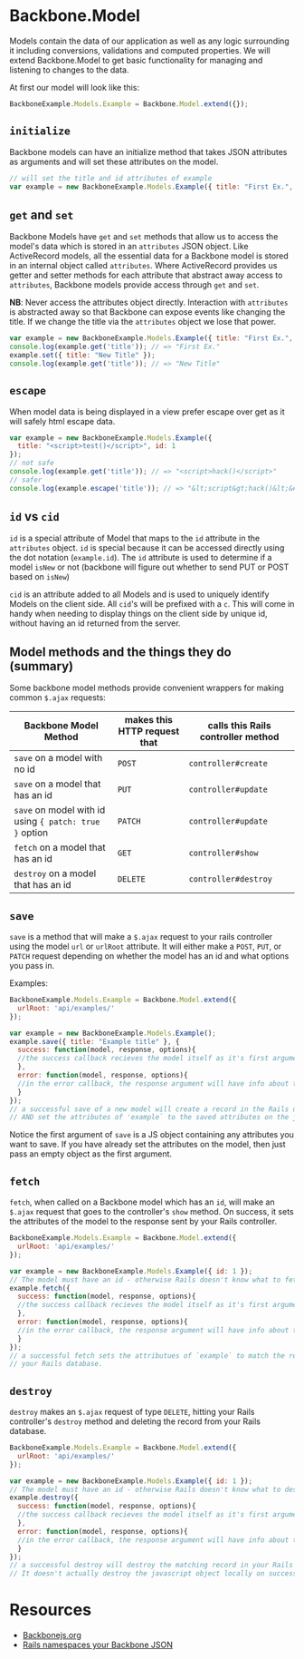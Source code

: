 # Backbone.Model

Models contain the data of our application as well as any logic surrounding it 
including conversions, validations and computed properties. We will extend 
Backbone.Model to get basic functionality for managing and listening to 
changes to the data. 

At first our model will look like this: 

```js
BackboneExample.Models.Example = Backbone.Model.extend({});
```

## `initialize`
Backbone models can have an initialize method that takes JSON attributes as 
arguments and will set these attributes on the model.

```js
// will set the title and id attributes of example
var example = new BackboneExample.Models.Example({ title: "First Ex.", id: 1 });
```

## `get` and `set`
Backbone Models have `get` and `set` methods that allow us to access the model's 
data which is stored in an `attributes` JSON object. Like ActiveRecord models,
all the essential data for a Backbone model is stored in an internal object
called `attributes`. Where ActiveRecord provides us getter and setter methods
for each attribute that abstract away access to `attributes`, Backbone models
provide access through `get` and `set`.

**NB**: Never access the attributes object directly. Interaction with 
`attributes` is abstracted away so that Backbone can expose events like changing 
the title. If we change the title via the `attributes` object we lose that power.

```js
var example = new BackboneExample.Models.Example({ title: "First Ex.", id: 1 });
console.log(example.get('title')); // => "First Ex."
example.set({ title: "New Title" });
console.log(example.get('title')); // => "New Title"
```

## `escape`
When model data is being displayed in a view prefer escape over get as it will 
safely html escape data.

```js
var example = new BackboneExample.Models.Example({
  title: "<script>test()</script>", id: 1
});
// not safe
console.log(example.get('title')); // => "<script>hack()</script>"
// safer
console.log(example.escape('title')); // => "&lt;script&gt;hack()&lt;&#x2F;script&gt;"
```

## `id` vs `cid`
`id` is a special attribute of Model that maps to the `id` attribute in the 
`attributes` object. `id` is special because it can be accessed directly using 
the dot notation (`example.id`). The `id` attribute is used to determine if a 
model `isNew` or not (backbone will figure out whether to send PUT or POST based 
on `isNew`)

`cid` is an attribute added to all Models and is used to uniquely identify Models 
on the client side. All `cid`'s will be prefixed with a `c`. This will come in 
handy when needing to display things on the client side by unique id, without 
having an id returned from the server.

## Model methods and the things they do (summary)

Some backbone model methods provide convenient wrappers for 
making common `$.ajax` requests:

| Backbone Model Method  | makes this HTTP request that | calls this Rails controller method |
| ---------------------- | ---------------------------- | ---------------------------------- |
| `save` on a model with no id  | `POST`                | `controller#create`                |
| `save` on a model that has an id  | `PUT`             | `controller#update`                |
| `save` on model with id using `{ patch: true }` option | `PATCH` | `controller#update`     |
| `fetch` on a model that has an id | `GET`             | `controller#show`                  |
| `destroy` on a model that has an id | `DELETE`        | `controller#destroy`               |

## `save`

`save` is a method that will make a `$.ajax` request to your rails controller using the 
model `url` or `urlRoot` attribute.  It will either make a `POST`, `PUT`, or `PATCH` 
request depending on whether the model has an id and what options you pass in.

Examples:

```javascript
BackboneExample.Models.Example = Backbone.Model.extend({
  urlRoot: 'api/examples/'
});

var example = new BackboneExample.Models.Example();
example.save({ title: "Example title" }, {
  success: function(model, response, options){
  //the success callback recieves the model itself as it's first argument
  },
  error: function(model, response, options){
  //in the error callback, the response argument will have info about the error
  }
});
// a successful save of a new model will create a record in the Rails database
// AND set the attributes of 'example` to the saved attributes on the javascript side.
```

Notice the first argument of `save` is a JS object containing any attributes you want to save.
If you have already set the attributes on the model, then just pass an empty object as the 
first argument.

## `fetch`

`fetch`, when called on a Backbone model which has an `id`, will make an `$.ajax` request 
that goes to the controller's `show` method.  On success, it sets the attributes of the 
model to the response sent by your Rails controller.

```javascript
BackboneExample.Models.Example = Backbone.Model.extend({
  urlRoot: 'api/examples/'
});

var example = new BackboneExample.Models.Example({ id: 1 });
// The model must have an id - otherwise Rails doesn't know what to fetch
example.fetch({
  success: function(model, response, options){
  //the success callback recieves the model itself as it's first argument
  },
  error: function(model, response, options){
  //in the error callback, the response argument will have info about the error
  }
});
// a successful fetch sets the attributues of `example` to match the record in 
// your Rails database.
```

## `destroy`

`destroy` makes an `$.ajax` request of type `DELETE`, hitting your Rails controller's `destroy`
method and deleting the record from your Rails database.

```javascript
BackboneExample.Models.Example = Backbone.Model.extend({
  urlRoot: 'api/examples/'
});

var example = new BackboneExample.Models.Example({ id: 1 });
// The model must have an id - otherwise Rails doesn't know what to destroy
example.destroy({
  success: function(model, response, options){
  //the success callback recieves the model itself as it's first argument
  },
  error: function(model, response, options){
  //in the error callback, the response argument will have info about the error
  }
});
// a successful destroy will destroy the matching record in your Rails database.
// It doesn't actually destroy the javascript object locally on success.
```


# Resources

+  [Backbonejs.org](http://backbonejs.org/#Model)
+  [Rails namespaces your Backbone JSON](http://stackoverflow.com/questions/9133652/rails-3-params-unwanted-wrapping)
